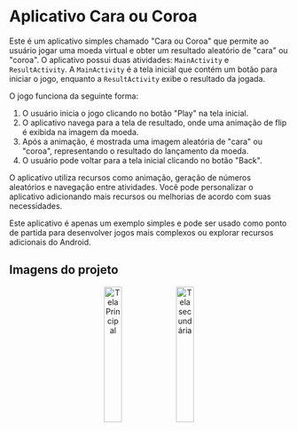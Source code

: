 # Aplicativo Cara ou Coroa

Este é um aplicativo simples chamado "Cara ou Coroa" que permite ao usuário jogar uma moeda virtual e obter um resultado aleatório de "cara" ou "coroa". O aplicativo possui duas atividades: `MainActivity` e `ResultActivity`. A `MainActivity` é a tela inicial que contém um botão para iniciar o jogo, enquanto a `ResultActivity` exibe o resultado da jogada.

O jogo funciona da seguinte forma:
1. O usuário inicia o jogo clicando no botão "Play" na tela inicial.
2. O aplicativo navega para a tela de resultado, onde uma animação de flip é exibida na imagem da moeda.
3. Após a animação, é mostrada uma imagem aleatória de "cara" ou "coroa", representando o resultado do lançamento da moeda.
4. O usuário pode voltar para a tela inicial clicando no botão "Back".

O aplicativo utiliza recursos como animação, geração de números aleatórios e navegação entre atividades. Você pode personalizar o aplicativo adicionando mais recursos ou melhorias de acordo com suas necessidades.

Este aplicativo é apenas um exemplo simples e pode ser usado como ponto de partida para desenvolver jogos mais complexos ou explorar recursos adicionais do Android.


## Imagens do projeto
<div align="center" style="display: inline_block">
    <img src="https://github.com/jbsousa/img_cara_ou_coroa/blob/main/MainActivity.PNG" alt="Tela Principal" style="width: 25%;">
    <img src="https://github.com/jbsousa/img_cara_ou_coroa/blob/main/ResultActivity.PNG" alt="Tela secundária" style="width: 25%;">
</div>
